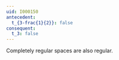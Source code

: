 ```yaml
---
uid: I000150
antecedent:
  t_{3-frac{1}{2}}: false
consequent:
  t_3: false
---
```

Completely regular spaces are also regular.

